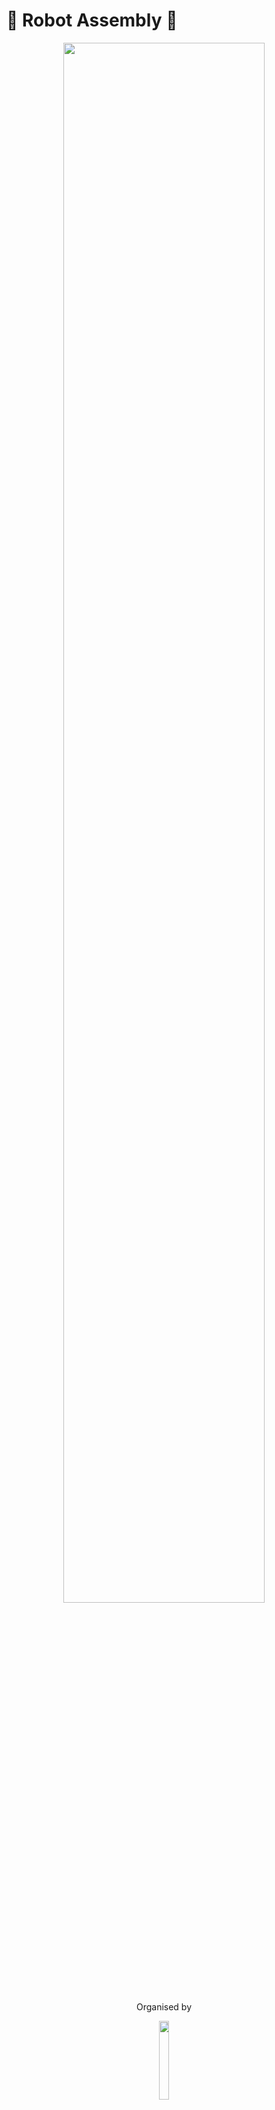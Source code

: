 # :robot: Robot Assembly :robot:

<p align="center">
    <img src="/.github/images/steamxd-logo.jpg" width="80%"/>
</p>

<div align="center">Organised by </div> 
<p align="center">
    <img src="/.github/images/sutd-logo.jpg" width="18%"/>
</p>

# Table of Contents
* [Overview](#chapter1)
* [Assembly](#chapter2)
    * [Tools](#chapter2-1)
    * [Bolts, nuts and etc](#chapter2-2)    
    * [Assembly of mBot ranger](#chapter2-3)

## Overview <a id="chapter1"></a>

This markdown will be updated with the instructions on how to assemble the robot along with the provided raspberry pi camera unit for the purpose of the 6 Sept demo this is not the focus.

## Assembly <a id="chapter2"></a>

### Tools <a id="chapter2-1"></a>

Two tools are provided in the kit. A screwdriver that can be used for both cross head bolts and allen key head bolts. A spanner for nuts. 

<p align="center">
    <img src="/.github/images/tools0001.jpg" width="90%" title='screwdriver' />
</p>

<p align="center">
    <font size="5">Screwdriver</font>
</p>

<p align="center">
    <img src="/.github/images/tools0002.jpg" width="90%" title='screwdriver' />
</p>

<p align="center">
    <font size="5">Spanner</font>
</p>

### Bolts, nuts and etc <a id="chapter2-2"></a>
<!--- remember to edit the image to the same size using paint using windows ---> 
<p align="center">
    <img src="/.github/images/bolt0001.jpg" width="18%" title='Insert' />
    &nbsp;
    <img src="/.github/images/bolt0002.jpg" width="18%" title='Spacer' />
    &nbsp;
    <img src="/.github/images/bolt0003.jpg" width="18%" title='Brass Spacer' />
    &nbsp;
    <img src="/.github/images/bolt0009.jpg" width="18%" title='M4 Nut Flat' />
    &nbsp;
    <img src="/.github/images/bolt0010.jpg" width="18%" title='M4 Nut w/ext' />
</p>

<p align="center">
    <img src="/.github/images/bolt0004.jpg" width="18%" title='M2.5 x 12mm' />
    &nbsp;
    <img src="/.github/images/bolt0005.jpg" width="18%" title='M4 x 8mm' />
    &nbsp;
    <img src="/.github/images/bolt0006.jpg" width="18%" title='M4 x 10mm' />
    &nbsp;
    <img src="/.github/images/bolt0007.jpg" width="18%" title='M4 x 14mm' />
    &nbsp;
    <img src="/.github/images/bolt0008.jpg" width="18%" title='M4 x 25mm' />
</p>

### Assembly of mBot ranger

<p align="center">
    <img src="/.github/images/ranger0001.jpg" width="90%" title='step 1-3' />
</p>

<p align="center">
    <img src="/.github/images/ranger0002.jpg" width="90%" title='step 4-7' />
</p>

<p align="center">
    <font size="5">For <b>steps 9 and 10</b> please replace with the 3D printed battery holder and the provided battery powerbank</font>
</p>

<p align="center">
    <img src="/.github/images/ranger0003-01.jpg" width="35%" title='3D printed battery holder' />
    &nbsp;&nbsp;&nbsp;&nbsp;&nbsp;&nbsp;
    <img src="/.github/images/ranger0003-02.jpg" width="35%" title='Battery powerbank' />
</p>

<p align="center">
    <img src="/.github/images/ranger0003.jpg" width="90%" title='step 8-11' />
</p>

<p align="center">
    <font size="5">For <b>steps 11</b> please ensure that the battery holder is place in this orientation as seen in the picture below</font>
</p>

<p align="center">
    <img src="/.github/images/ranger0003-03.jpg" width="90%" title='step 11' />
</p>

<p align="center">
    <img src="/.github/images/ranger0004.jpg" width="90%" title='step 12-15' />
</p>

<p align="center">
    <img src="/.github/images/ranger0005.jpg" width="90%" title='step 16-18' />
</p>

<p align="center">
    <img src="/.github/images/ranger0006.jpg" width="90%" title='step 4' />
</p>

### Assembly of ESP32Cam

<p align="center">
    <img src="/.github/images/cam0001.jpg" width="90%" title='overview' />
</p>

<p align="center">
    <font size="5">Listed above are the tools required for assembly of the camera module. You will need $5 \times$ M4 Nut Flat and $5 \times$ M4 x 14mm, the spanner and screwdriver, as well as the components given in the ziplock bag and the camera links that you've 3D printed on Day 2</font>
</p>

<p align="center">
    <img src="/.github/images/cam0002.jpg" width="90%" title='step 1' />
</p>

<p align="center">
    <img src="/.github/images/cam0002-001.jpg" width="90%" title='step 1' />
</p>

<p align="center">
    <font size="5">Attach the 1st linkage to the plate as seen in the images above</font>
</p>

<p align="center">
    <img src="/.github/images/cam0003.jpg" width="90%" title='step 2' />
</p>

<p align="center">
    <img src="/.github/images/cam0003-001.jpg" width="90%" title='step 2' />
</p>

<p align="center">
    <font size="5">Attach the 2nd linkage to the 1st linkage as seen in the images above</font>
</p>

<p align="center">
    <img src="/.github/images/cam0004.jpg" width="90%" title='step 3' />
</p>

<p align="center">
    <img src="/.github/images/cam0004-001.jpg" width="90%" title='step 3' />
</p>

<p align="center">
    <font size="5">Attach the 3rd linkage to the 2nd linkage as seen in the images above</font>
</p>

<p align="center">
    <img src="/.github/images/cam0005.jpg" width="30%" title='step 4' />
    <img src="/.github/images/cam0005-001.jpg" width="30%" title='step 4' />
    <img src="/.github/images/cam0005-002.jpg" width="30%" title='step 4' />
</p>

<p align="center">
    <font size="5">Place the ESP32Cam into the camera case and then attach the back plate on</font>
</p>

<p align="center">
    <img src="/.github/images/cam0004-001.jpg" width="45%" title='step 5' />
    <img src="/.github/images/cam0005-002.jpg" width="45%" title='step 5' />
</p>

<p align="center">
    <img src="/.github/images/cam0006.jpg" width="90%" title='step 5' />
</p>

<p align="center">
    <font size="5">Attach the ESP32Cam module to the linkages</font>
</p>

<p align="center">
    <img src="/.github/images/cam0007.jpg" width="90%" title='step 6' />
</p>

<p align="center">
    <font size="5">Attach full camera module to the mBot Range as seen above</font>
</p>

<p align="center">
    <img src="/.github/images/cam0008.jpg" width="90%" title='step 6' />
</p>

<p align="center">
    <font size="5">Once the assembly is complete your robot should look like the image above</font>
</p>

<!--- 
To be updated with instructions on how to assemble the esp32cam to the mBot 

When ESP32Cam is powered on, wait for 10-15sec then access the image via the link in [How to access your camera stream](#chapter2-2)

--->



<!---

### How to assemble the picamera module  <a id="chapter2-1"></a>

<p align="center">
    <b>Step 1</b>: Attached the picamera housing to the robot frame
</p>

<p align="center">
    <img src="/.github/images/picam-step1.jpg" width="45%" title='step 1' />
</p>

<p align="center">
    <b>Step 2</b>: Once the picamera is attached to the frame, loop the ribbon cable and insert the ribbon cable into the raspberry pi 4. Follow the steps below to ensure that you've attached the ribbon cable correctly to the raspberry pi 4.
</p>

<p align="center">
    <img src="/.github/images/picam-step2.jpg" width="45%" title='step 2' />
</p>

<p align="center">
    <img src="/.github/images/picam-step3.jpg" width="45%" title='step 3' />
</p>

<p align="center">
    <img src="/.github/images/picam-step4.jpg" width="45%" title='step 4' />
</p>

<p align="center">
    <img src="/.github/images/picam-step5.jpg" width="45%" title='step 5' />
</p>

<p align="center">
    <img src="/.github/images/picam-step6.jpg" width="45%" title='step 6' />
</p>

<p align="center">
    <b>Step 3</b>: Place the raspberry pi 4 into the holder and proceed to mBot instruction set step 16 (page 24)
</p>

<p align="center">
    <img src="/.github/images/picam-step7.jpg" width="45%" title='step 7' />
</p>

<p align="center">
    <b>Step 4</b>: Secure the housing to the robot frame 
</p>

<p align="center">
    <img src="/.github/images/picam-step8.jpg" width="45%" title='step 8' />
</p>

<p align="center">
    <b>Step 5</b>: Place the provided powerbank and power on your raspberry pi 4
</p>

<p align="center">
    <img src="/.github/images/picam-step9.jpg" width="45%" title='step 9' />
</p>

--->

### How to access your camera stream <a id="chapter2-2"></a>

When ESP32Cam is powered on, wait for 10-15sec then access the image via the link according to your group. \
Connect to WiFi under SSID: STEAMxD_5, for password please request it from your respective instructors.

Group 21 (camera1) - [link](http://192.168.50.21/mjpeg/1) \
Group 22 (camera2) - [link](http://192.168.50.22/mjpeg/1) \
Group 23 (camera3) - [link](http://192.168.50.23/mjpeg/1) \
Group 24 (camera4) - [link](http://192.168.50.24/mjpeg/1) \
Group 25 (camera5) - [link](http://192.168.50.25/mjpeg/1) \
Group 26 (camera6) - [link](http://192.168.50.26/mjpeg/1) \
Group 27 (camera7) - [link](http://192.168.50.27/mjpeg/1) \
Group 28 (camera8) - [link](http://192.168.50.28/mjpeg/1) \
Group 29 (camera9) - [link](http://192.168.50.29/mjpeg/1)
